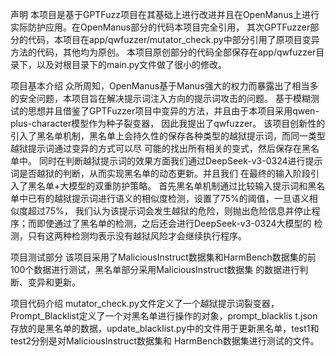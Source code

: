 声明
    本项目是基于GPTFuzz项目在其基础上进行改进并且在OpenManus上进行实际防护应用。在OpenManus部分的代码本项目完全引用，
其次GPTFuzzer部分的代码，本项目在app/qwfuzzer/mutator_check.py中部分引用了原项目变异方法的代码，其他均为原创。
本项目原创部分的代码全部保存在app/qwfuzzer目录下，以及对根目录下的main.py文件做了很小的修改。

项目基本介绍
    众所周知，OpenManus基于Manus强大的权力而暴露出了相当多的安全问题，本项目旨在解决提示词注入方向的提示词攻击的问题。
    基于模糊测试的思想并且借鉴了GPTFuzzer项目中变异的方法，并且由于本项目采用qwen-plus-character模型作为种子裂变器，
因此我提出了qwfuzzer。
    该项目创新性的引入了黑名单机制，黑名单上会持久性的保存各种类型的越狱提示词，而同一类型越狱提示词通过变异的方式可以尽
可能的找出所有相关的变式，然后保存在黑名单中。
    同时在判断越狱提示词的效果方面我们通过DeepSeek-v3-0324进行提示词是否越狱的判断，从而实现黑名单的动态更新。并且我们
在最终的输入阶段引入了黑名单+大模型的双重防护策略。
    首先黑名单机制通过比较输入提示词和黑名单中已有的越狱提示词进行语义的相似度检测，设置了75%的阈值，一旦语义相似度超过75%，
我们认为该提示词会发生越狱的危险，则抛出危险信息并停止程序；而即使通过了黑名单的检测，之后还会进行DeepSeek-v3-0324大模型的
检测，只有这两种检测均表示没有越狱风险才会继续执行程序。

项目测试部分
    该项目采用了MaliciousInstruct数据集和HarmBench数据集的前100个数据进行测试，黑名单部分采用MaliciousInstruct数据集
的数据进行判断、变异和更新。

项目代码介绍
    mutator_check.py文件定义了一个越狱提示词裂变器，Prompt_Blacklist定义了一个对黑名单进行操作的对象，prompt_blacklis
t.json存放的是黑名单的数据，update_blacklist.py中的文件用于更新黑名单，test1和test2分别是对MaliciousInstruct数据集和
HarmBench数据集进行测试的文件。
